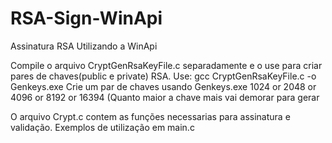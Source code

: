 # RSA-Sign-WinApi
Assinatura RSA Utilizando a WinApi

Compile o arquivo CryptGenRsaKeyFile.c separadamente e o use para criar pares de chaves(public e private) RSA.
Use: gcc CryptGenRsaKeyFile.c -o Genkeys.exe
Crie um par de chaves usando Genkeys.exe 1024 or 2048 or 4096 or 8192 or 16394 (Quanto maior a chave mais vai demorar para gerar

O arquivo Crypt.c contem as funções necessarias para assinatura e validação. 
Exemplos de utilização em main.c
